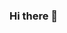 ### Hi there 👋

<!--
**Wumpus2000/Wumpus2000** is a ✨ _special_ ✨ repository because its `README.md` (this file) appears on your GitHub profile.



🔭 I’m currently working on ...
 🌱 I’m currently learning ...
-👯 I’m looking to collaborate on ...
- 🤔 I’m looking for help with
 💬 Ask me about ...
 📫 How to reach me:
 😄 Pronouns: 
-⚡ Fun fact: 


